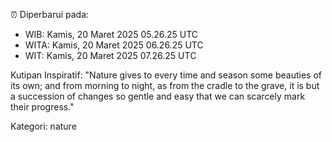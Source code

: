 ⏰ Diperbarui pada:
- WIB: Kamis, 20 Maret 2025 05.26.25 UTC
- WITA: Kamis, 20 Maret 2025 06.26.25 UTC
- WIT: Kamis, 20 Maret 2025 07.26.25 UTC

Kutipan Inspiratif:
"Nature gives to every time and season some beauties of its own; and from morning to night, as from the cradle to the grave, it is but a succession of changes so gentle and easy that we can scarcely mark their progress."


Kategori: nature

